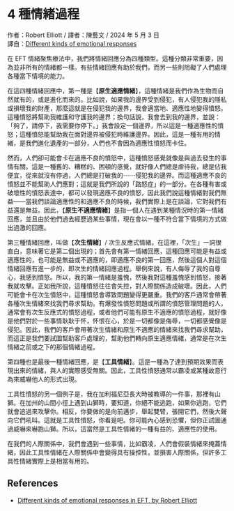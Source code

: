# 4 種情緒過程
作者：Robert Elliott / 譯者：陳藝文 / 2024 年 5 月 3 日<br />
譯自：[Different kinds of emotional responses](https://youtube.com/watch?v=sJl3GJLTUj4)

在 EFT 情緒聚焦療法中，我們將情緒回應分為四種類型。這種分類非常重要，因為並非所有的情緒都一樣。有些情緒回應有助於我們，而另一些則阻礙了人們處理各種當下情境的能力。

在這四種情緒回應中，第一種是【**原生適應情緒**】，這種情緒是我們作為生物而自然就有的，或是進化而來的。比如說，如果我的邊界受到侵犯，有人侵犯我的隱私或損壞我的財產，那麼這就是在侵犯我的邊界，我會適當地、適應性地變得憤怒。這種憤怒將幫助我維護和守護我的邊界；換句話說，我會去到我的邊界，並說：「夠了，請停下，我需要你停下。」我會設定一個邊界，所以這是一種適應性的憤怒；這種憤怒能幫助我在面對邊界被侵犯時維護邊界。因此，這是一種有用的情緒，是我們進化遺產的一部分，人們也不會因為適應性憤怒而卡住。

然而，人們卻可能會卡在適應不良的憤怒中，這種憤怒感覺就像是與過去發生的事情有關。這是一種舊的、糟糕的、困頓的感覺，就好像人們總是虐待我，總是佔我便宜，從來就沒有停過，人們總是打破我的⋯⋯侵犯我的邊界。而這種適應不良的憤怒並不能幫助人們應對；這就是我們所說的「路怒症」的一部分。在各種有害或破壞性的憤怒表達中，都可以發現適應不良的憤怒，因此我們說這種情緒對我們無益——當我們談論適應性的和適應不良的時候，我們實際上是在談論，它對我們有益還是無益。因此，【**原生不適應情緒**】是指一個人在遇到某種情況時的第一情緒回應，並且由於他們過去經歷過某些事情，現在會以一種不符合當下情境的方式做出過激的回應。

第三種情緒回應，叫做【**次生情緒**】/ 次生反應式情緒。在這裡，「次生」一詞很直白，意味著它是第二個出現的；首先會有第一情緒回應，這種回應可能是有益或適應性的，也可能是無益或不適應的，即適應不良的第一回應，然後這個人對這個情緒回應有進一步的，即次生的情緒回應過程。舉例來說，有人侮辱了我的自尊心，我感到憤怒。所以，我的第一情緒是羞愧，然後我對這種羞愧感到憤怒，接著我就攻擊。正如我所說，這種憤怒往往會失控，對人際關係造成破壞。因此，人們可能會卡在次生憤怒中，這種憤怒會導致問題變得更嚴重。我們的客戶通常會帶著各種次生情緒來找我們尋求幫助。有爆發性憤怒問題或所謂的憤怒管理問題的人，通常會有次生反應式的憤怒過程，或者他們可能有原生不適應的憤怒過程，就好像是他們對於一些事情耿耿于怀，怀恨在心，於是一切都像是侮辱，一切都感覺像是侵犯。因此，我們的客戶會帶著次生情緒和原生不適應的情緒來找我們尋求幫助，而這正是我們要試圖幫助客戶處理的，幫助他們轉向原生適應情緒，通常是在次生情緒之前或之下的那個情緒過程。

第四種也是最後一種情緒回應，是【**工具情緒**】。這是一種為了達到預期效果而表現出來的情緒，與人的實際感受無關。因此，工具性憤怒通常以霸凌或某種故意行為來威嚇他人的形式出現。

工具性憤怒的另一個例子是，我在加利福尼亞長大時被教導的一件事，那裡有山獅。在加州的山間小徑上遇到山獅時，要知道，你絕不能逃跑，如果你逃跑，它們就會追過來攻擊你。相反，你要做的是向前邁步，舉起雙臂，張開它們，然後大聲向它們吼叫。這就是工具性憤怒，你看是吧。你可能內心感到恐懼，但你正試圖通過威嚇來嚇跑山獅。所以，這當然是工具性情緒的一種有益的、適應性的使用。

在我們的人際關係中，我們會遇到一些事情，比如霸凌，人們會假裝情緒來掩蓋情緒，因此工具性情緒在人際關係中會變得具有操控性，並損害人際關係，但許多工具性情緒實際上是相當有用的。

## References
- [Different kinds of emotional responses in EFT, by Robert Elliott](s.htm?p=emotions)

